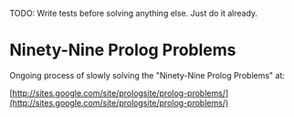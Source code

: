 TODO: Write tests before solving anything else. Just do it already.

# Ninety-Nine Prolog Problems

Ongoing process of slowly solving the "Ninety-Nine Prolog Problems" at:

[http://sites.google.com/site/prologsite/prolog-problems/](http://sites.google.com/site/prologsite/prolog-problems/)

